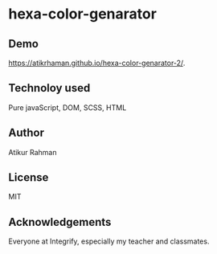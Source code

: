 # hexa-color-genarator

## Demo
https://atikrhaman.github.io/hexa-color-genarator-2/.

## Technoloy used
Pure javaScript, DOM, SCSS, HTML

## Author
Atikur Rahman

## License
MIT

## Acknowledgements
Everyone at Integrify, especially my teacher and classmates.


